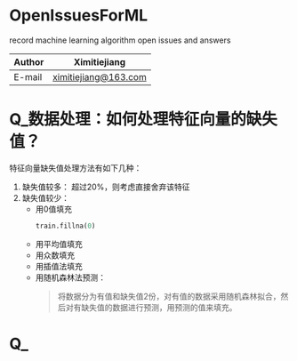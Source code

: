 OpenIssuesForML
===============
record machine learning algorithm open issues and answers

|Author|Ximitiejiang|
|---|---
|E-mail|ximitiejiang@163.com

# Q_数据处理：如何处理特征向量的缺失值？
特征向量缺失值处理方法有如下几种：
1. 缺失值较多：
    超过20%，则考虑直接舍弃该特征
2. 缺失值较少：
    * 用0值填充
        ```python
        train.fillna(0)
        ```
    * 用平均值填充
    * 用众数填充
    * 用插值法填充
    * 用随机森林法预测：
        > 将数据分为有值和缺失值2份，对有值的数据采用随机森林拟合，然后对有缺失值的数据进行预测，用预测的值来填充。



# Q_